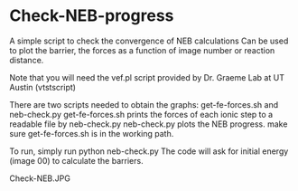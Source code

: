 # Check-NEB-progress

A simple script to check the convergence of NEB calculations
Can be used to plot the barrier, the forces as a function of image number or reaction distance. 

Note that you will need the vef.pl script provided by Dr. Graeme Lab at UT Austin (vtstscript)

There are two scripts needed to obtain the graphs: get-fe-forces.sh and neb-check.py
get-fe-forces.sh prints the forces of each ionic step to a readable file by neb-check.py
neb-check.py plots the NEB progress. make sure get-fe-forces.sh is in the working path.

To run, simply run python neb-check.py
The code will ask for initial energy (image 00) to calculate the barriers. 

Check-NEB.JPG
